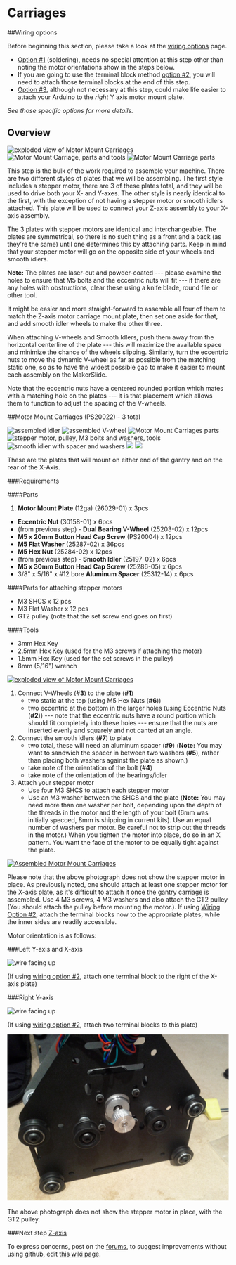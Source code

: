 # Carriages


##Wiring options

Before beginning this section, please take a look at the [wiring options](http://docs.shapeoko.com/wiring.html) page. 

* [Option \#1](wiring_1.html) (soldering), needs no special attention at this step other than noting the motor orientations show in the steps below.
* If you are going to use the terminal block method [option \#2](wiring_2.html), you will need to attach those terminal blocks at the end of this step.
* [Option \#3](wiring_3.html), although not necessary at this step, could make life easier to attach your Arduino to the *right* Y axis motor mount plate.

_See those specific options for more details._


## Overview

![exploded view of Motor Mount Carriages](tPictures/PS20022_2.png)
![Motor Mount Carriage, parts and tools](tPictures/so_motor_mount_carriages_parts_2.jpg)
![Motor Mount Carriage parts](tPictures/so_motor_mount_carriage_parts_2.jpg)

This step is the bulk of the work required to assemble your machine. There are two different styles of plates that we will be assembling. The first style includes a stepper motor, there are 3 of these plates total, and they will be used to drive both your X- and Y-axes. The other style is nearly identical to the first, with the exception of not having a stepper motor or smooth idlers attached. This plate will be used to connect your Z-axis assembly to your X-axis assembly. 

The 3 plates with stepper motors are identical and interchangeable. The plates are symmetrical, so there is no such thing as a front and a back (as they're the same) until one determines this by attaching parts. Keep in mind that your stepper motor will go on the opposite side of your wheels and smooth idlers.

**Note:** The plates are laser-cut and powder-coated --- please examine the holes to ensure that M5 bolts and the eccentric nuts will fit --- if there are any holes with obstructions, clear these using a knife blade, round file or other tool.

It might be easier and more straight-forward to assemble all four of them to match the Z-axis motor carriage mount plate, then set one aside for that, and add smooth idler wheels to make the other three.

When attaching V-wheels and Smooth Idlers, push them away from the horizontal centerline of the plate --- this will maximize the available space and minimize the chance of the wheels slipping. Similarly, turn the eccentric nuts to move the dynamic V-wheel as far as possible from the matching static one, so as to have the widest possible gap to make it easier to mount each assembly on the MakerSlide.

Note that the eccentric nuts have a centered rounded portion which mates with a matching hole on the plates --- it is that placement which allows them to function to adjust the spacing of the V-wheels.
 
##Motor Mount Carriages (PS20022) - 3 total

![assembled idler](tPictures/so_smooth_idler_2.jpg)
![assembled V-wheel](tPictures/so_v_wheel_2.jpg)
![Motor Mount Carriages parts](tPictures/so_motor_mount_carriage_parts_2.jpg)
![stepper motor, pulley, M3 bolts and washers, tools](tPictures/so_e_motor_pulley_2.jpg)
![smooth idler with spacer and washers](tPictures/so_smooth_idler_bolt_spacer_washers_2.jpg)
![](tPictures/so_vwi_vwheel_eccentric_tools_2.jpg)
![](tPictures/so_vwi_vwheel_tools_2.jpg)

These are the plates that will mount on either end of the gantry and on the rear of the X-Axis.


###Requirements


####Parts

 1.   **Motor Mount Plate** (12ga) (26029-01) x 3pcs
 *   **Eccentric Nut** (30158-01) x 6pcs
 *   (from previous step) - **Dual Bearing V-Wheel** (25203-02) x 12pcs
 *   **M5 x 20mm Button Head Cap Screw** (PS20004) x 12pcs
 *   **M5 Flat Washer** (25287-02) x 36pcs
 *   **M5 Hex Nut** (25284-02) x 12pcs
 *   (from previous step) - **Smooth Idler** (25197-02) x 6pcs
 *   **M5 x 30mm Button Head Cap Screw** (25286-05) x 6pcs
 *   3/8" x 5/16" x #12 bore **Aluminum Spacer** (25312-14) x 6pcs

####Parts for attaching stepper motors

 *   M3 SHCS x 12 pcs
 *   M3 Flat Washer x 12 pcs
 *   GT2 pulley (note that the set screw end goes on first)


####Tools

 * 3mm Hex Key
 * 2.5mm Hex Key (used for the M3 screws if attaching the motor)
 * 1.5mm Hex Key (used for the set screws in the pulley)
 * 8mm (5/16") wrench

[![exploded view of Motor Mount Carriages](tPictures/PS20022_4.png)](content/tPictures/PS20022_16.png)

1. Connect V-Wheels (**\#3**) to the plate (**\#1**)
	- two static at the top (using M5 Hex Nuts (**\#6**))
	- two eccentric at the bottom in the larger holes (using Eccentric Nuts (**\#2**)) --- note that the eccentric nuts have a round portion which should fit completely into these holes --- ensure that the nuts are inserted evenly and squarely and not canted at an angle.
2. Connect the smooth idlers (**\#7**) to plate
	- two total, these will need an aluminum spacer (**\#9**) (**Note:** You may want to sandwich the spacer in between two washers (**\#5**), rather than placing both washers against the plate as shown.)
	- take note of the orientation of the bolt (**\#4**)
	- take note of the orientation of the bearings/idler
3. Attach your stepper motor
	- Use four M3 SHCS to attach each stepper motor
	- Use an M3 washer between the SHCS and the plate (**Note:** You may need more than one washer per bolt, depending upon the depth of the threads in the motor and the length of your bolt (6mm was initially specced, 8mm is shipping in current kits). Use an equal number of washers per motor. Be careful not to strip out the threads in the motor.) When you tighten the motor into place, do so in an X pattern. You want the face of the motor to be equally tight against the plate.

[![Assembled Motor Mount Carriages](tPictures/so_motor_mount_carriage_4.jpg)](content/tPictures/so_motor_mount_carriage_8.jpg)

Please note that the above photograph does not show the stepper motor in place. As previously noted, one should attach at least one stepper motor for the X-axis plate, as it's difficult to attach it once the gantry carriage is assembled. Use 4 M3 screws, 4 M3 washers and also attach the GT2 pulley (You should attach the pulley before mounting the motor.). If using [Wiring Option \#2](http://docs.shapeoko.com/wiring_2.html), attach the terminal blocks now to the appropriate plates, while the inner sides are readily accessible.

Motor orientation is as follows:


###Left Y-axis and X-axis

![wire facing up](wiring/stepper_orientation_up.svg)

(If using [wiring option \#2](http://docs.shapeoko.com/wiring_2.html), attach one terminal block to the right of the X-axis plate)


###Right Y-axis

![wire facing up](wiring/stepper_orientation_left.svg)

(If using [wiring option \#2](http://docs.shapeoko.com/wiring_2.html), attach two terminal blocks to this plate)


[![Assembled Motor Mount Carriages with motor added](tPictures/so_carriage_finished.jpg)](content/tPictures/so_carriage_finished.jpg)

The above photograph does not show the stepper motor in place, with the GT2 pulley.

###Next step [Z-axis](http://docs.shapeoko.com/zaxis.html)

To express concerns, post on the [forums](http://www.shapeoko.com/forum/index.php), to suggest improvements without using github, edit [this wiki page](http://www.shapeoko.com/wiki/index.php?title=Carriages_2&action=edit&redlink=1).
